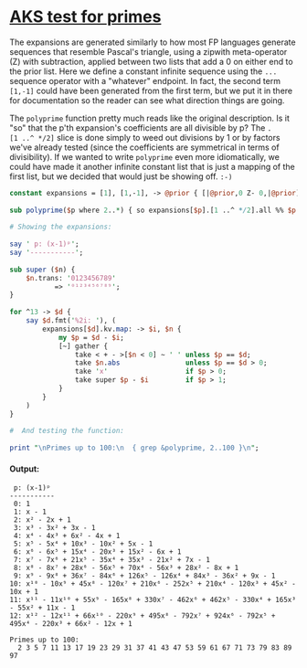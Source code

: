 [1]: https://rosettacode.org/wiki/AKS_test_for_primes

# [AKS test for primes][1]

The expansions are generated similarly to how most FP languages generate sequences that resemble Pascal's triangle, using a zipwith meta-operator (Z) with subtraction, applied between two lists that add a 0 on either end to the prior list. Here we define a constant infinite sequence using the `...` sequence operator with a "whatever" endpoint. In fact, the second term `[1,-1]` could have been generated from the first term, but we put it in there for documentation so the reader can see what direction things are going.



The `polyprime` function pretty much reads like the original description. Is it "so" that the p'th expansion's coefficients are all divisible by p? The `.[1 ..^ */2]` slice is done simply to weed out divisions by 1 or by factors we've already tested (since the coefficients are symmetrical in terms of divisibility). If we wanted to write `polyprime` even more idiomatically, we could have made it another infinite constant list that is just a mapping of the first list, but we decided that would just be showing off. `:-)`

```perl
constant expansions = [1], [1,-1], -> @prior { [|@prior,0 Z- 0,|@prior] } ... *;
 
sub polyprime($p where 2..*) { so expansions[$p].[1 ..^ */2].all %% $p }
 
# Showing the expansions:
 
say ' p: (x-1)ᵖ';
say '-----------';
 
sub super ($n) {
    $n.trans: '0123456789'
           => '⁰¹²³⁴⁵⁶⁷⁸⁹';
}
 
for ^13 -> $d {
    say $d.fmt('%2i: '), (
        expansions[$d].kv.map: -> $i, $n {
            my $p = $d - $i;
            [~] gather {
                take < + - >[$n < 0] ~ ' ' unless $p == $d;
                take $n.abs                unless $p == $d > 0;
                take 'x'                   if $p > 0;
                take super $p - $i         if $p > 1;
            }
        }
    )
}
 
#  And testing the function:
 
print "\nPrimes up to 100:\n  { grep &polyprime, 2..100 }\n";
```

#### Output:
```
 p: (x-1)ᵖ
-----------
 0: 1
 1: x - 1
 2: x² - 2x + 1
 3: x³ - 3x² + 3x - 1
 4: x⁴ - 4x³ + 6x² - 4x + 1
 5: x⁵ - 5x⁴ + 10x³ - 10x² + 5x - 1
 6: x⁶ - 6x⁵ + 15x⁴ - 20x³ + 15x² - 6x + 1
 7: x⁷ - 7x⁶ + 21x⁵ - 35x⁴ + 35x³ - 21x² + 7x - 1
 8: x⁸ - 8x⁷ + 28x⁶ - 56x⁵ + 70x⁴ - 56x³ + 28x² - 8x + 1
 9: x⁹ - 9x⁸ + 36x⁷ - 84x⁶ + 126x⁵ - 126x⁴ + 84x³ - 36x² + 9x - 1
10: x¹⁰ - 10x⁹ + 45x⁸ - 120x⁷ + 210x⁶ - 252x⁵ + 210x⁴ - 120x³ + 45x² - 10x + 1
11: x¹¹ - 11x¹⁰ + 55x⁹ - 165x⁸ + 330x⁷ - 462x⁶ + 462x⁵ - 330x⁴ + 165x³ - 55x² + 11x - 1
12: x¹² - 12x¹¹ + 66x¹⁰ - 220x⁹ + 495x⁸ - 792x⁷ + 924x⁶ - 792x⁵ + 495x⁴ - 220x³ + 66x² - 12x + 1

Primes up to 100:
  2 3 5 7 11 13 17 19 23 29 31 37 41 43 47 53 59 61 67 71 73 79 83 89 97
```